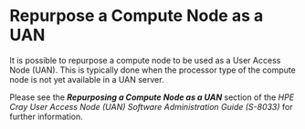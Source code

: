 # Repurpose a Compute Node as a UAN

It is possible to repurpose a compute node to be used as a User Access Node (UAN). This is typically done when the processor type of the compute node is not yet available in a UAN server.

Please see the ***Repurposing a Compute Node as a UAN*** section of the *HPE Cray User Access Node (UAN) Software Administration Guide (S-8033)* for further information.
